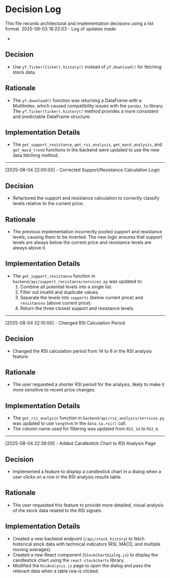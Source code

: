 # Decision Log

This file records architectural and implementation decisions using a list format.
2025-08-03 18:22:03 - Log of updates made.

*

## Decision

*   Use `yf.Ticker(ticker).history()` instead of `yf.download()` for fetching stock data.

## Rationale

*   The `yf.download()` function was returning a DataFrame with a MultiIndex, which caused compatibility issues with the `pandas_ta` library. The `yf.Ticker(ticker).history()` method provides a more consistent and predictable DataFrame structure.

## Implementation Details

*   The `get_support_resistance`, `get_rsi_analysis`, `get_macd_analysis`, and `get_macd_trend` functions in the backend were updated to use the new data fetching method.
* * *

[2025-08-04 22:00:00] - Corrected Support/Resistance Calculation Logic

## Decision

*   Refactored the support and resistance calculation to correctly classify levels relative to the current price.

## Rationale

*   The previous implementation incorrectly pooled support and resistance levels, causing them to be inverted. The new logic ensures that support levels are always below the current price and resistance levels are always above it.

## Implementation Details

*   The `get_support_resistance` function in `backend/api/support_resistance/services.py` was updated to:
    1.  Combine all potential levels into a single list.
    2.  Filter out invalid and duplicate values.
    3.  Separate the levels into `supports` (below current price) and `resistances` (above current price).
    4.  Return the three closest support and resistance levels.
* * *

[2025-08-04 22:10:00] - Changed RSI Calculation Period

## Decision

*   Changed the RSI calculation period from 14 to 6 in the RSI analysis feature.

## Rationale

*   The user requested a shorter RSI period for the analysis, likely to make it more sensitive to recent price changes.

## Implementation Details

*   The `get_rsi_analysis` function in `backend/api/rsi_analysis/services.py` was updated to use `length=6` in the `data.ta.rsi()` call.
*   The column name used for filtering was updated from `RSI_14` to `RSI_6`.
* * *

[2025-08-04 22:38:00] - Added Candlestick Chart to RSI Analysis Page

## Decision

*   Implemented a feature to display a candlestick chart in a dialog when a user clicks on a row in the RSI analysis results table.

## Rationale

*   The user requested this feature to provide more detailed, visual analysis of the stock data related to the RSI signals.

## Implementation Details

*   Created a new backend endpoint (`/api/stock_history`) to fetch historical stock data with technical indicators (RSI, MACD, and multiple moving averages).
*   Created a new React component (`StockChartDialog.js`) to display the candlestick chart using the `react-stockcharts` library.
*   Modified the `RsiAnalysis.js` page to open the dialog and pass the relevant data when a table row is clicked.